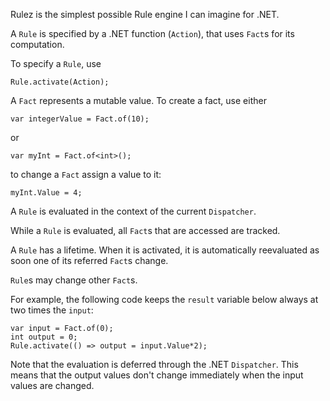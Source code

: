 Rulez is the simplest possible Rule engine I can imagine for .NET.

A `Rule` is specified by a .NET function (`Action`), that uses `Fact`s for its computation.

To specify a `Rule`, use

	Rule.activate(Action);

A `Fact` represents a mutable value. To create a fact, use either

	var integerValue = Fact.of(10);

or

	var myInt = Fact.of<int>();

to change a `Fact` assign a value to it:

	myInt.Value = 4;


A `Rule` is evaluated in the context of the current `Dispatcher`.

While a `Rule` is evaluated, all `Fact`s that are accessed are tracked. 

A `Rule` has a lifetime. When it is activated, it is automatically reevaluated as soon one of its referred `Fact`s change.

`Rule`s may change other `Fact`s.

For example, the following code keeps the `result` variable below always at two times the `input`:

	var input = Fact.of(0);
	int output = 0;
	Rule.activate(() => output = input.Value*2);

Note that the evaluation is deferred through the .NET `Dispatcher`. This means that the output values don't change immediately when the input values are changed.
